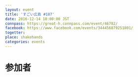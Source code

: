 ```yaml
---
layout: event
title: 'すごい広島 #187'
date: 2016-12-14 18:00:00 JST
connpass: https://great-h.connpass.com/event/46782/
facebook: https://www.facebook.com/events/344456879251801/
togetter:
place: shakehands
categories: events
---
```


# 参加者
